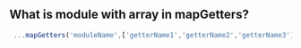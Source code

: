 ## What is module with array in mapGetters? ##
```js
 ...mapGetters('moduleName',['getterName1','getterName2','getterName3'])
```
